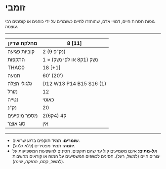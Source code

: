 # זומבי

גופות חסרות חיים, דמויי אדם, שהוחזרו לחיים כשומרים על ידי כוהנים או קוסמים רבי עוצמה.

------

| מחלקת שריון     | 8 [11]                        |
| ---------------- | ----------------------------- |
| קוביות פגיעה     | 2 (9 נק"פ)                    |
| התקפות          | 1 × נשק (1ק8 או לפי נשק)      |
| THAC0            | 18 [+1]                       |
| תנועה            | 60’ (20’)                     |
| גלגולי הצלה     | D12 W13 P14 B15 S16 (1)       |
| מורל             | 12                            |
| נטייה           | כאוטי                         |
| נק"נ             | 20                            |
| מספר מופיעים    | 2ק4 (4ק6)                     |
| סוג אוצר        | אין                           |

------

- **שומרים:** תמיד תוקפים ברגע שרואים.
- **יוזמה:** תמיד מפסידים (ללא גלגול).
- **אל-מתים:** אינם משמיעים קול עד שהם תוקפים. חסינים להשפעות המשפיעות על יצורים חיים (למשל, רעל). חסינים לכשפים המשפיעים על המוח או קוראים מחשבות (למשל, *קסם*, *החזקה*, *שינה*).